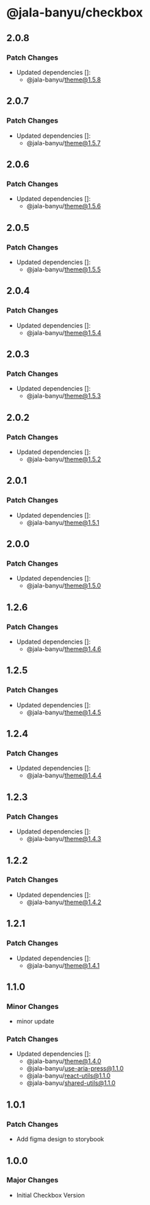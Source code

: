 # @jala-banyu/checkbox

## 2.0.8

### Patch Changes

- Updated dependencies []:
  - @jala-banyu/theme@1.5.8

## 2.0.7

### Patch Changes

- Updated dependencies []:
  - @jala-banyu/theme@1.5.7

## 2.0.6

### Patch Changes

- Updated dependencies []:
  - @jala-banyu/theme@1.5.6

## 2.0.5

### Patch Changes

- Updated dependencies []:
  - @jala-banyu/theme@1.5.5

## 2.0.4

### Patch Changes

- Updated dependencies []:
  - @jala-banyu/theme@1.5.4

## 2.0.3

### Patch Changes

- Updated dependencies []:
  - @jala-banyu/theme@1.5.3

## 2.0.2

### Patch Changes

- Updated dependencies []:
  - @jala-banyu/theme@1.5.2

## 2.0.1

### Patch Changes

- Updated dependencies []:
  - @jala-banyu/theme@1.5.1

## 2.0.0

### Patch Changes

- Updated dependencies []:
  - @jala-banyu/theme@1.5.0

## 1.2.6

### Patch Changes

- Updated dependencies []:
  - @jala-banyu/theme@1.4.6

## 1.2.5

### Patch Changes

- Updated dependencies []:
  - @jala-banyu/theme@1.4.5

## 1.2.4

### Patch Changes

- Updated dependencies []:
  - @jala-banyu/theme@1.4.4

## 1.2.3

### Patch Changes

- Updated dependencies []:
  - @jala-banyu/theme@1.4.3

## 1.2.2

### Patch Changes

- Updated dependencies []:
  - @jala-banyu/theme@1.4.2

## 1.2.1

### Patch Changes

- Updated dependencies []:
  - @jala-banyu/theme@1.4.1

## 1.1.0

### Minor Changes

- minor update

### Patch Changes

- Updated dependencies []:
  - @jala-banyu/theme@1.4.0
  - @jala-banyu/use-aria-press@1.1.0
  - @jala-banyu/react-utils@1.1.0
  - @jala-banyu/shared-utils@1.1.0

## 1.0.1

### Patch Changes

- Add figma design to storybook

## 1.0.0

### Major Changes

- Initial Checkbox Version
